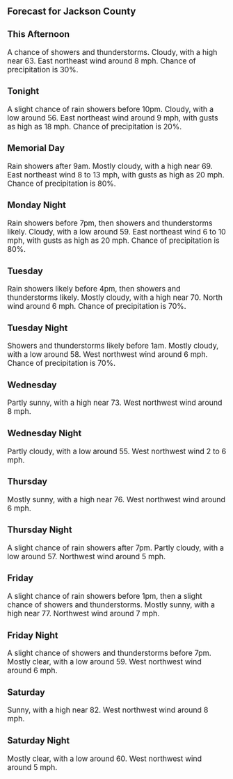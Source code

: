 <div>
   <h2>Forecast for Jackson County</h2>
   <p>
      <div style="font-size:120%">
         <h3>This Afternoon</h3>A chance of showers and thunderstorms. Cloudy, with a high near 63. East northeast wind around 8 mph. Chance of precipitation
         is 30%.<br></div>
   </p>
   <p>
      <div style="font-size:120%">
         <h3>Tonight</h3>A slight chance of rain showers before 10pm. Cloudy, with a low around 56. East northeast wind around 9 mph, with gusts as
         high as 18 mph. Chance of precipitation is 20%.<br></div>
   </p>
   <p>
      <div style="font-size:120%">
         <h3>Memorial Day</h3>Rain showers after 9am. Mostly cloudy, with a high near 69. East northeast wind 8 to 13 mph, with gusts as high as 20 mph.
         Chance of precipitation is 80%.<br></div>
   </p>
   <p>
      <div style="font-size:120%">
         <h3>Monday Night</h3>Rain showers before 7pm, then showers and thunderstorms likely. Cloudy, with a low around 59. East northeast wind 6 to 10
         mph, with gusts as high as 20 mph. Chance of precipitation is 80%.<br></div>
   </p>
   <p>
      <div style="font-size:120%">
         <h3>Tuesday</h3>Rain showers likely before 4pm, then showers and thunderstorms likely. Mostly cloudy, with a high near 70. North wind around
         6 mph. Chance of precipitation is 70%.<br></div>
   </p>
   <p>
      <div style="font-size:120%">
         <h3>Tuesday Night</h3>Showers and thunderstorms likely before 1am. Mostly cloudy, with a low around 58. West northwest wind around 6 mph. Chance
         of precipitation is 70%.<br></div>
   </p>
   <p>
      <div style="font-size:120%">
         <h3>Wednesday</h3>Partly sunny, with a high near 73. West northwest wind around 8 mph.<br></div>
   </p>
   <p>
      <div style="font-size:120%">
         <h3>Wednesday Night</h3>Partly cloudy, with a low around 55. West northwest wind 2 to 6 mph.<br></div>
   </p>
   <p>
      <div style="font-size:120%">
         <h3>Thursday</h3>Mostly sunny, with a high near 76. West northwest wind around 6 mph.<br></div>
   </p>
   <p>
      <div style="font-size:120%">
         <h3>Thursday Night</h3>A slight chance of rain showers after 7pm. Partly cloudy, with a low around 57. Northwest wind around 5 mph.<br></div>
   </p>
   <p>
      <div style="font-size:120%">
         <h3>Friday</h3>A slight chance of rain showers before 1pm, then a slight chance of showers and thunderstorms. Mostly sunny, with a high near
         77. Northwest wind around 7 mph.<br></div>
   </p>
   <p>
      <div style="font-size:120%">
         <h3>Friday Night</h3>A slight chance of showers and thunderstorms before 7pm. Mostly clear, with a low around 59. West northwest wind around 6
         mph.<br></div>
   </p>
   <p>
      <div style="font-size:120%">
         <h3>Saturday</h3>Sunny, with a high near 82. West northwest wind around 8 mph.<br></div>
   </p>
   <p>
      <div style="font-size:120%">
         <h3>Saturday Night</h3>Mostly clear, with a low around 60. West northwest wind around 5 mph.<br></div>
   </p>
</div>